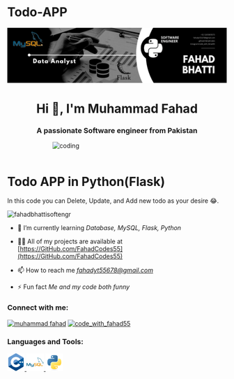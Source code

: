 # Todo-APP
![logo](https://github.com/FahadCodes55/FahadCodes-Robot_Speaker.py/blob/main/banner.png)
<h1 align="center">Hi 👋, I'm Muhammad Fahad</h1>
<h3 align="center">A passionate Software engineer from Pakistan</h3>

<img align="right" alt="coding" width="400" src="https://user-images.githubusercontent.com/55389276/140866485-8fb1c876-9a8f-4d6a-98dc-08c4981eaf70.gif">
<br></br>
<h1>Todo APP in Python(Flask)</h1>
In this code you can Delete, Update, and Add new todo as your desire 😂.


<p align="left"> <img src="https://komarev.com/ghpvc/?username=fahadbhattisoftengr&label=Profile%20views&color=0e75b6&style=flat" alt="fahadbhattisoftengr" /> </p>

- 🌱 I’m currently learning *Database, MySQL, Flask, Python*

- 👨‍💻 All of my projects are available at [https://GitHub.com/FahadCodes55](https://GitHub.com/FahadCodes55)

- 📫 How to reach me *fahadyt55678@gmail.com*

- ⚡ Fun fact *Me and my code both funny*

<h3 align="left">Connect with me:</h3>
<p align="left">
<a href="https://linkedin.com/in/muhammad fahad" target="blank"><img align="center" src="https://raw.githubusercontent.com/rahuldkjain/github-profile-readme-generator/master/src/images/icons/Social/linked-in-alt.svg" alt="muhammad fahad" height="30" width="40" /></a>
<a href="https://instagram.com/code_with_fahad55" target="blank"><img align="center" src="https://raw.githubusercontent.com/rahuldkjain/github-profile-readme-generator/master/src/images/icons/Social/instagram.svg" alt="code_with_fahad55" height="30" width="40" /></a>
</p>

<h3 align="left">Languages and Tools:</h3>
<p align="left"> <a href="https://www.w3schools.com/cpp/" target="_blank" rel="noreferrer"> <img src="https://raw.githubusercontent.com/devicons/devicon/master/icons/cplusplus/cplusplus-original.svg" alt="cplusplus" width="40" height="40"/> </a> <a href="https://www.mysql.com/" target="_blank" rel="noreferrer"> <img src="https://raw.githubusercontent.com/devicons/devicon/master/icons/mysql/mysql-original-wordmark.svg" alt="mysql" width="40" height="40"/> </a> <a href="https://www.python.org" target="_blank" rel="noreferrer"> <img src="https://raw.githubusercontent.com/devicons/devicon/master/icons/python/python-original.svg" alt="python" width="40" height="40"/> </a> </p>
